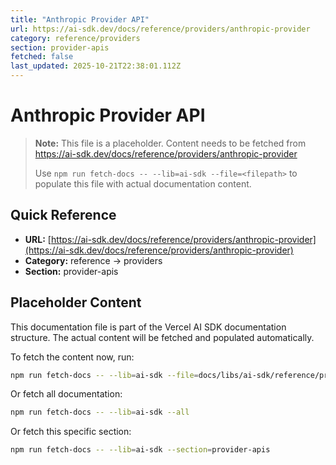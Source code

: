 ```yaml
---
title: "Anthropic Provider API"
url: https://ai-sdk.dev/docs/reference/providers/anthropic-provider
category: reference/providers
section: provider-apis
fetched: false
last_updated: 2025-10-21T22:38:01.112Z
---
```


# Anthropic Provider API

> **Note:** This file is a placeholder. Content needs to be fetched from https://ai-sdk.dev/docs/reference/providers/anthropic-provider
>
> Use `npm run fetch-docs -- --lib=ai-sdk --file=<filepath>` to populate this file with actual documentation content.

## Quick Reference

- **URL:** [https://ai-sdk.dev/docs/reference/providers/anthropic-provider](https://ai-sdk.dev/docs/reference/providers/anthropic-provider)
- **Category:** reference → providers
- **Section:** provider-apis

## Placeholder Content

This documentation file is part of the Vercel AI SDK documentation structure.
The actual content will be fetched and populated automatically.

To fetch the content now, run:

```bash
npm run fetch-docs -- --lib=ai-sdk --file=docs/libs/ai-sdk/reference/providers/anthropic-provider.md
```

Or fetch all documentation:

```bash
npm run fetch-docs -- --lib=ai-sdk --all
```

Or fetch this specific section:

```bash
npm run fetch-docs -- --lib=ai-sdk --section=provider-apis
```
